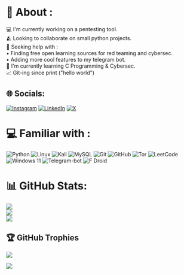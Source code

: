 # 🥷 About :
💻 I'm currently working on a pentesting tool. <br>🫂 Looking to collaborate on small python projects. <br>🤖 Seeking help with :<br>• Finding free open learning sources for red teaming and cybersec. <br>• Adding more cool features to my telegram bot. <br>👣 I'm currently learning C Programming & Cybersec. <br>📈 Git-ing since print ("hello world") 

## 🌐 Socials:
[![Instagram](https://img.shields.io/badge/Instagram-%23E4405F.svg?logo=Instagram&logoColor=white)](https://instagram.com/ashmilkurikkal) [![LinkedIn](https://img.shields.io/badge/LinkedIn-%230077B5.svg?logo=linkedin&logoColor=white)](https://www.linkedin.com/in/muhammed-ashmil-kurikkal-6479062b5?utm_source=share&utm_campaign=share_via&utm_content=profile&utm_medium=android_app) [![X](https://img.shields.io/badge/X-black.svg?logo=X&logoColor=white)](https://x.com/ashmilkurikkal) 

# 💻 Familiar with :
![Python](https://img.shields.io/badge/python-darkblue?style=plastic&logo=python&logoColor=yellow) ![Linux](https://img.shields.io/badge/Linux-black?style=plastic&logo=linux&logoColor=gold) ![Kali](https://img.shields.io/badge/Kali-blue?plastic&logo=kalilinux&logoColor=black) ![MySQL](https://img.shields.io/badge/mysql-skyblue.svg?style=plastic&logo=mysql&logoColor=black) ![Git](https://img.shields.io/badge/git-%23F05033.svg?style=plastic&logo=git&logoColor=white)  ![GitHub](https://img.shields.io/badge/github-%23121011.svg?style=plastic&logo=github&logoColor=white) ![Tor](https://img.shields.io/badge/Tor-7D4698?style=plastic&logo=Tor-Browser&logoColor=white) ![LeetCode](https://img.shields.io/badge/LeetCode-000000?style=plastic&logo=LeetCode&logoColor=#d16c06) ![Windows 11](https://img.shields.io/badge/Windows%2011-%230079d5.svg?style=plastic&logo=Windows%2011&logoColor=white) ![Telegram-bot](https://img.shields.io/badge/Telegram-2CA5E0?style=plastic&logo=telegram&logoColor=white) ![F Droid](https://img.shields.io/badge/F_Droid-1976D2?style=plastic&logo=f-droid&logoColor=white) 

# 📊 GitHub Stats:
![](https://github-readme-stats.vercel.app/api?username=Ashmil-Kurikkal&theme=dark&hide_border=false&include_all_commits=false&count_private=false)<br/>
![](https://github-readme-streak-stats.herokuapp.com/?user=Ashmil-Kurikkal&theme=dark&hide_border=false)<br/>
![](https://github-readme-stats.vercel.app/api/top-langs/?username=Ashmil-Kurikkal&theme=dark&hide_border=false&include_all_commits=false&count_private=false&layout=compact)

## 🏆 GitHub Trophies
![](https://github-profile-trophy.vercel.app/?username=Ashmil-Kurikkal&theme=radical&no-frame=true&no-bg=true&margin-w=4)

[![](https://visitcount.itsvg.in/api?id=Ashmil-Kurikkal&icon=5&color=3)](https://visitcount.itsvg.in)
